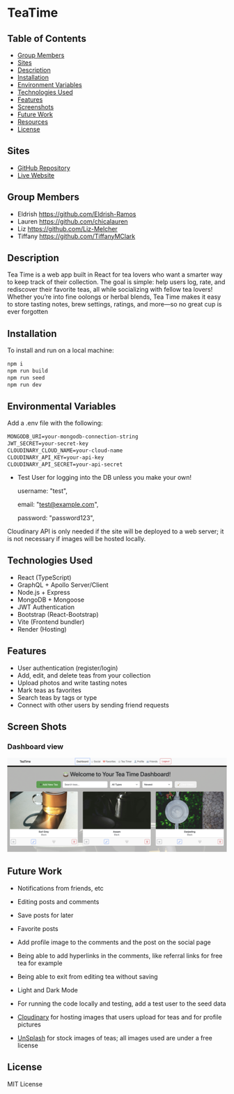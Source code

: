 # TeaTime

## Table of Contents

- [Group Members](#group-members)
- [Sites](#sites)
- [Description](#description)
- [Installation](#installation)
- [Environment Variables](#environmental-variables)
- [Technologies Used](#technologies-used)
- [Features](#features)
- [Screenshots](#screenshots)
- [Future Work](#future-work)
- [Resources](#resources)
- [License](#license)

## Sites

- [GitHub Repository](https://github.com/chicalauren/TeaTime)
- [Live Website](https://teatime-wcue.onrender.com/login)

## Group Members

- Eldrish https://github.com/Eldrish-Ramos
- Lauren https://github.com/chicalauren
- Liz https://github.com/Liz-Melcher
- Tiffany https://github.com/TiffanyMClark

## Description

Tea Time is a web app built in React for tea lovers who want a smarter way to keep track of their collection. The goal is simple: help users log, rate, and rediscover their favorite teas, all while socializing with fellow tea lovers! Whether you’re into fine oolongs or herbal blends, Tea Time makes it easy to store tasting notes, brew settings, ratings, and more—so no great cup is ever forgotten

## Installation

To install and run on a local machine:

```
npm i
npm run build
npm run seed
npm run dev
```

## Environmental Variables

Add a .env file with the following:

```
MONGODB_URI=your-mongodb-connection-string
JWT_SECRET=your-secret-key
CLOUDINARY_CLOUD_NAME=your-cloud-name
CLOUDINARY_API_KEY=your-api-key
CLOUDINARY_API_SECRET=your-api-secret
```

- Test User for logging into the DB unless you make your own!

  username: "test",

  email: "test@example.com",

  password: "password123",

Cloudinary API is only needed if the site will be deployed to a web server; it is not necessary if images will be hosted locally.

## Technologies Used

- React (TypeScript)
- GraphQL + Apollo Server/Client
- Node.js + Express
- MongoDB + Mongoose
- JWT Authentication
- Bootstrap (React-Bootstrap)
- Vite (Frontend bundler)
- Render (Hosting)

## Features

- User authentication (register/login)
- Add, edit, and delete teas from your collection
- Upload photos and write tasting notes
- Mark teas as favorites
- Search teas by tags or type
- Connect with other users by sending friend requests

## Screen Shots

### Dashboard view

![Dashboard](client/public/screenshots/dashboard.png)

## Future Work

- Notifications from friends, etc
- Editing posts and comments
- Save posts for later
- Favorite posts
- Add profile image to the comments and the post on the social page 
- Being able to add hyperlinks in the comments, like referral links for free tea for example 
- Being able to exit from editing tea without saving
- Light and Dark Mode 
- For running the code locally and testing, add a test user to the seed data

- [Cloudinary](https://cloudinary.com/) for hosting images that users upload for teas and for profile pictures
- [UnSplash](https://unsplash.com/) for stock images of teas; all images used are under a free license

## License

MIT License
